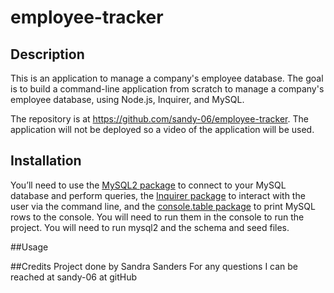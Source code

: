 # employee-tracker
## Description
This is an application to manage a company's employee database. The goal is to build a command-line application from scratch to manage a company's employee database, using Node.js, Inquirer, and MySQL.

The repository is at https://github.com/sandy-06/employee-tracker.
The application will not be deployed so a video of the application will be used.

## Installation 
You’ll need to use the [MySQL2 package](https://www.npmjs.com/package/mysql2) to connect to your MySQL database and perform queries, the [Inquirer package](https://www.npmjs.com/package/inquirer) to interact with the user via the command line, and the [console.table package](https://www.npmjs.com/package/console.table) to print MySQL rows to the console.
You will need to run them in the console to run the project. You will need to run mysql2 and the schema and seed files.

##Usage


##Credits
Project done by Sandra Sanders
For any questions I can be reached at sandy-06 at gitHub